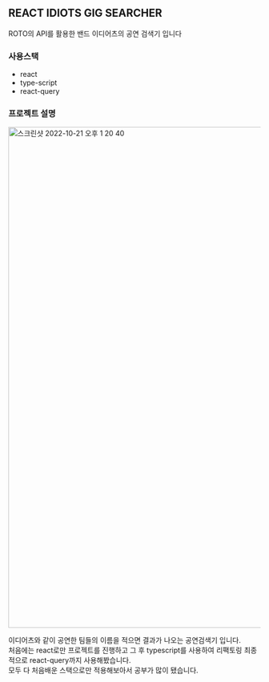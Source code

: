 ## REACT IDIOTS GIG SEARCHER

ROTO의 API를 활용한 밴드 이디어츠의 공연 검색기 입니다

### 사용스택

- react
- type-script
- react-query

### 프로젝트 설명

<img width="1000" alt="스크린샷 2022-10-21 오후 1 20 40" src="https://user-images.githubusercontent.com/99630188/197111181-93080547-7497-478b-8a69-27467c8e6c43.png">

이디어츠와 같이 공연한 팀들의 이름을 적으면 결과가 나오는 공연검색기 입니다. </br>
처음에는 react로만 프로젝트를 진행하고 그 후 typescript를 사용하여 리팩토링 최종적으로 react-query까지 사용해봤습니다. </br>
모두 다 처음배운 스택으로만 적용해보아서 공부가 많이 됐습니다.
